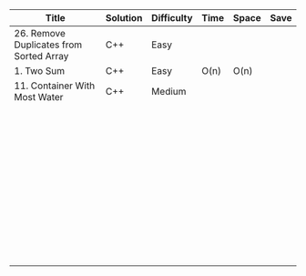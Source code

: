 | Title                                   | Solution | Difficulty | Time | Space | Save |
| --------------------------------------- | -------- | ---------- | ---- | ----- | ---- |
| 26. Remove Duplicates from Sorted Array | C++      | Easy       |      |       |      |
| 1. Two Sum                              | C++      | Easy       | O(n) | O(n)  |      |
| 11. Container With Most Water           | C++      | Medium     |      |       |      |
|                                         |          |            |      |       |      |
|                                         |          |            |      |       |      |
|                                         |          |            |      |       |      |
|                                         |          |            |      |       |      |
|                                         |          |            |      |       |      |
|                                         |          |            |      |       |      |
|                                         |          |            |      |       |      |
|                                         |          |            |      |       |      |
|                                         |          |            |      |       |      |
|                                         |          |            |      |       |      |
|                                         |          |            |      |       |      |
|                                         |          |            |      |       |      |
|                                         |          |            |      |       |      |
|                                         |          |            |      |       |      |
|                                         |          |            |      |       |      |
|                                         |          |            |      |       |      |
|                                         |          |            |      |       |      |
|                                         |          |            |      |       |      |
|                                         |          |            |      |       |      |
|                                         |          |            |      |       |      |
|                                         |          |            |      |       |      |
|                                         |          |            |      |       |      |
|                                         |          |            |      |       |      |
|                                         |          |            |      |       |      |
|                                         |          |            |      |       |      |
|                                         |          |            |      |       |      |
|                                         |          |            |      |       |      |
|                                         |          |            |      |       |      |
|                                         |          |            |      |       |      |
|                                         |          |            |      |       |      |
|                                         |          |            |      |       |      |
|                                         |          |            |      |       |      |
|                                         |          |            |      |       |      |
|                                         |          |            |      |       |      |
|                                         |          |            |      |       |      |
|                                         |          |            |      |       |      |
|                                         |          |            |      |       |      |
|                                         |          |            |      |       |      |
|                                         |          |            |      |       |      |
|                                         |          |            |      |       |      |
|                                         |          |            |      |       |      |
|                                         |          |            |      |       |      |
|                                         |          |            |      |       |      |
|                                         |          |            |      |       |      |
|                                         |          |            |      |       |      |
|                                         |          |            |      |       |      |
|                                         |          |            |      |       |      |

